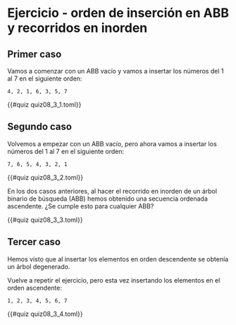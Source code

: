 # Ejercicio - orden de inserción en ABB y recorridos en inorden


## Primer caso

Vamos a comenzar con un ABB vacío y vamos a insertar los números del 1 al 7 en el siguiente orden:

```
4, 2, 1, 6, 3, 5, 7
```

{{#quiz quiz08_3_1.toml}}

## Segundo caso

Volvemos a empezar con un ABB vacío, pero ahora vamos a insertar los números del 1 al 7 en el siguiente orden:

```
7, 6, 5, 4, 3, 2, 1
```

{{#quiz quiz08_3_2.toml}}

En los dos casos anteriores, al hacer el recorrido en inorden de un árbol binario de búsqueda (ABB) hemos obtenido una secuencia ordenada ascendente. ¿Se cumple esto para cualquier ABB?

{{#quiz quiz08_3_3.toml}}

## Tercer caso

Hemos visto que al insertar los elementos en orden descendente se obtenía un árbol degenerado.

Vuelve a repetir el ejercicio, pero esta vez insertando los elementos en el orden ascendente:

```
1, 2, 3, 4, 5, 6, 7
```

{{#quiz quiz08_3_4.toml}}


